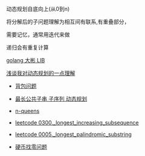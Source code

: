 动态规划自底向上(从0到n)

将分解后的子问题理解为相互间有联系,有重叠部分，

需要记忆，通常用迭代来做

递归会有重复计算

[golang 大彬 LIB](http://lessisbetter.site/2016/04/04/learn-dynamic-programming/)

[浅谈我对动态规划的一点理解](https://github.com/AngelKitty/Algorithm/blob/master/docs/Dynamic-programming/README.md)


- [背包问题](https://github.com/awesometime/learn-git/blob/master/Data%20Structure%20and%20Algorithm/Data%20Structure/Dynamic_Programming/Knapsack_Problem.md)

- [最长公共子串  子序列 动态规划](https://www.cnblogs.com/yuling-chao/p/7383096.html?utm_source=itdadao&utm_medium=referral)

- [n-queens](https://github.com/awesometime/learn-git/blob/master/LeetCode/Backtracking/0051._n-queens.md)

- [leetcode 0300._longest_increasing_subsequence](https://github.com/awesometime/learn-git/blob/master/LeetCode/String/0300._longest_increasing_subsequence.md)

- [leetcode 0005._longest_palindromic_substring](https://github.com/awesometime/learn-git/blob/master/LeetCode/String/0005._longest_palindromic_substring.md)

- [硬币找零问题](https://github.com/AngelKitty/Algorithm/blob/master/docs/Dynamic-programming/README.md#14%E7%A1%AC%E5%B8%81%E6%89%BE%E9%9B%B6%E9%97%AE%E9%A2%98)
